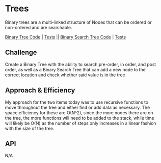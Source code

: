 # Trees

Binary trees are a multi-linked structure of Nodes that can be ordered or non-ordered and are searchable.

[Binary Tree Code](../../data_structures/binary_tree.py) |
[Tests](../../tests/data_structures/test_binary_tree.py) ||
[Binary Search Tree Code](../../data_structures/binary_search_tree.py) |
[Tests](../../tests/data_structures/test_binary_search_tree.py)

## Challenge

Create a Binary Tree with the ability to search pre-order, in order, and post order, as well as a Binary Search Tree
that can add a new node to the correct location and check whether said value is in the tree

## Approach & Efficiency

My approach for the two items today was to use recursive functions to move throughout the tree and either find or add
data as necessary. The space efficiency for these are O(N^2), since the more nodes there are on the tree, the more
functions will need to be added to the stack, while time will likely be O(N) as the number of steps only increases in a
linear fashion with the size of the tree.

## API

N/A
